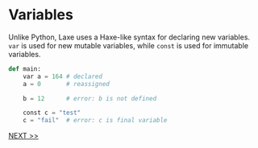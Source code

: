 # Variables
Unlike Python, Laxe uses a Haxe-like syntax for declaring new variables. `var` is used for new mutable variables, while `const` is used for immutable variables.
```python
def main:
    var a = 164 # declared
    a = 0       # reassigned

    b = 12      # error: b is not defined

    const c = "test"
    c = "fail"  # error: c is final variable
```

[NEXT >>](https://github.com/RobertBorghese/laxe/blob/main/documentation/2_NewSyntax/2_4_Functions.md)